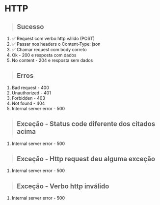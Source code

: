 # HTTP

> ## Sucesso

1. ✅ Request com verbo http válido (POST)
2. ✅ Passar nos headers o Content-Type: json
3. ✅ Chamar request com body correto
4. Ok - 200 e resposta com dados
5. No content - 204 e resposta sem dados

> ## Erros

1. Bad request - 400
2. Unauthorized - 401
3. Forbidden - 403
4. Not found - 404
5. Internal server error - 500

> ## Exceção - Status code diferente dos citados acima

1. Internal server error - 500

> ## Exceção - Http request deu alguma exceção

1. Internal server error - 500

> ## Exceção - Verbo http inválido

1. Internal server error - 500
